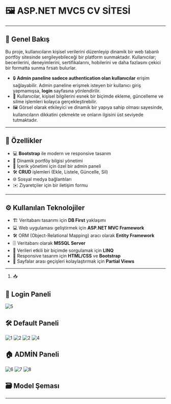 # 🖼️ **ASP.NET MVC5 CV SİTESİ**

---

## 🌟 **Genel Bakış**

Bu proje, kullanıcıların kişisel verilerini düzenleyip dinamik bir web tabanlı portföy sitesinde sergileyebileceği bir platform sunmaktadır. Kullanıcılar; becerilerini, deneyimlerini, sertifikalarını, hobilerini ve daha fazlasını çekici bir formatta sunma fırsatı bulurlar.

- 🔒 **Admin paneline sadece authentication olan kullanıcılar** erişim sağlayabilir. Admin paneline erişmek isteyen bir kullanıcı giriş yapmamışsa, **login** sayfasına yönlendirilir.
- 👤 Kullanıcılar, kişisel bilgilerini esnek bir biçimde ekleme, güncelleme ve silme işlemleri kolayca gerçekleştirebilir.
- 🖼️ Görsel olarak etkileyici ve dinamik bir yapıya sahip olması sayesinde, kullanıcıların dikkatini çekmekte ve onların ilgisini üst seviyede tutmaktadır.

---

## 🚀 **Özellikler**

- 💻 **Bootstrap** ile modern ve responsive tasarım
- 📝 Dinamik portföy bilgisi yönetimi
- 🔧 İçerik yönetimi için özel bir admin paneli
- 🛠️ **CRUD** işlemleri (Ekle, Listele, Güncelle, Sil)
- 🌐 Sosyal medya bağlantıları
- ✉️ Ziyaretçiler için bir iletişim formu

---

## ⚙️ **Kullanılan Teknolojiler**

- 🏗️ Veritabanı tasarımı için **DB First** yaklaşımı
- 💻 Web uygulaması geliştirmek için **ASP.NET MVC Framework**
- 🛠️ ORM (Object-Relational Mapping) aracı olarak **Entity Framework**
- 🗄️ Veritabanı olarak **MSSQL Server**
- 🔎 Verileri etkili bir biçimde sorgulamak için **LINQ**
- 🎨 Responsive tasarım için **HTML/CSS** ve **Bootstrap**
- 📄 Sayfalar arası geçişleri kolaylaştırmak için **Partial Views**

---

1. 📥 

## 🔑 **Login Paneli**
![5](https://github.com/user-attachments/assets/64429573-0237-4634-9035-bb05df936d36)


## 🛠️ **Default Paneli**
![1](https://github.com/user-attachments/assets/c9ccef0a-bb55-4760-9aac-6c4ef200a183)
![2](https://github.com/user-attachments/assets/b950f7df-081f-420e-9215-3f4e7bfd79ef)
![2](https://github.com/user-attachments/assets/642efa76-4338-49f1-b9fb-6d3f1c41de68)
![4](https://github.com/user-attachments/assets/6cae1ff5-868b-4667-8297-6f9ea5362b41)

## 🏠 **ADMİN Paneli**
![6](https://github.com/user-attachments/assets/63772266-9f5f-45c5-8f72-7542f6a5164f)
![7](https://github.com/user-attachments/assets/2f9b01d1-d8b5-4a89-b57c-e3620c92784d)
![8](https://github.com/user-attachments/assets/d75505d9-06e5-42d4-a7a5-5eee2ab8eecf)


## 🗃️ **Model Şeması**


---

